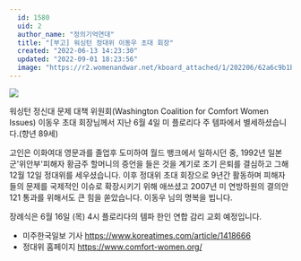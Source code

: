 ```yaml
---
  id: 1580
  uid: 2
  author_name: "정의기억연대"
  title: "[부고] 워싱턴 정대위 이동우 초대 회장"
  created: "2022-06-13 14:23:30"
  updated: "2022-09-01 18:23:56"
  image: "https://r2.womenandwar.net/kboard_attached/1/202206/62a6c9b1bfb928401019.png"
---
```

![](https://r2.womenandwar.net/kboard_attached/1/202206/62a6c9b1bfb928401019.png)

워싱턴 정신대 문제 대책 위원회(Washington Coalition for Comfort Women Issues) 이동우 초대 회장님께서 지난 6월 4일 미 플로리다 주 템파에서 별세하셨습니다.(향년 89세)

고인은 이화여대 영문과를 졸업후 도미하여 월드 뱅크에서 일하시던 중, 1992년 일본군'위안부'피해자 황금주 할머니의 증언을 들은 것을 계기로 조기 은퇴를 결심하고 그해 12월 12일 정대위를 세우셨습니다. 이후 정대위 초대 회장으로 9년간 활동하며 피해자들의 문제를 국제적인 이슈로 확장시키기 위해 애쓰셨고 2007년 미 연방하원의 결의안 121 통과를 위해서도 큰 힘을 쏟았습니다. 이동우 님의 명복을 빕니다. 

장례식은 6월 16일 (목) 4시 플로리다의 템파 한인 연합 감리 교회 예정입니다. 
- 미주한국일보 기사 https://www.koreatimes.com/article/1418666 
- 정대위 홈페이지 https://www.comfort-women.org/